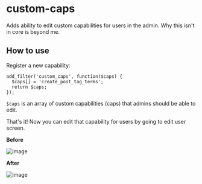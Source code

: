 # custom-caps

Adds ability to edit custom capabilities for users in the admin. Why this isn't in core is beyond me.

## How to use

Register a new capability:

````
add_filter('custom_caps', function($caps) {
  $caps[] = 'create_post_tag_terms';
  return $caps;
});
````

`$caps` is an array of custom capabilities (caps) that admins should be able to edit.

That's it! Now you can edit that capability for users by going to edit user screen.

**Before**

![image](https://cloud.githubusercontent.com/assets/1239145/8657168/e3ba1262-2950-11e5-8168-083f5d24e6ee.png)

**After**

![image](https://cloud.githubusercontent.com/assets/1239145/8657163/d96c2480-2950-11e5-944c-f5fd8bee549c.png)